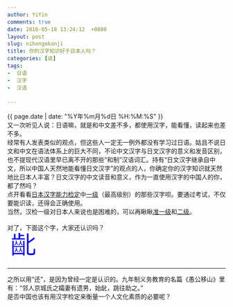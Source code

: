 ```yaml
---
author: YiYin
comments: true
date: 2016-05-18 13:24:12  +0800
layout: post
slug: nihongokanji
title: 你的汉字知识好于日本人吗？
categories: [说]
tags:
-  日语
-  汉字
-  汉语

---
```

<div class="saying">
<div class="timestamp">{{ page.date | date: "%Y年%m月%d日 %H:%M:%S" }}</div>
又一次听见人说：日语嘛，就是和中文差不多，都使用汉字，能看懂，读起来也差不多。<br>	
经常有人发表类似的观点，但这些人一定无一例外都没有学习过日语。姑且不说日文和中文在语法体系上的巨大不同，不论中文汉字与日文汉字的意义和发音区别，也不提现代汉语里早已离不开的那些“和制”汉语词汇。持有“日文汉字继承自中文，所以中国人天然地能看懂日文汉字”的观点的人，你确定你的汉字知识就天然地比日本人丰富？日文汉字的中文读音和意义，作为一直使用汉字的中国人的你，都了然吗？<br>
点开看看<a href="http://www.kanken.or.jp/kanken/" target="_blank">日本汉字能力检定</a>中<a href="http://kanjijoho.com/cat/kyu1.html" target="_blank">一级</a>（最高级别）的那些汉字呗。要通过考试，不仅要能识读，还得会正确使用。<br>
当然，汉检一级对日本人来说也是困难的，可以再瞅瞅<a href="http://kanjijoho.com/cat/kyu100.html" target="_blank">准一级</a>和<a href="http://kanjijoho.com/cat/kyu2.html" target="_blank">二级</a>。<br><br>
对了，下面这个字，大家还认识吗？<br>
<img src="/public/images/chen.jpg" alt="">
<hr>
之所以用“还”，是因为曾经一定是认识的。九年制义务教育的名篇《愚公移山》里有：“邻人京城氏之孀妻有遗男，始龀，跳往助之。”<br>
是否中国也该有用汉字检定来衡量一个人文化素质的必要呢？
</div>
